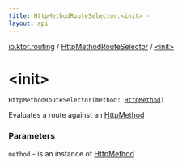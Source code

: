 ```yaml
---
title: HttpMethodRouteSelector.<init> - 
layout: api
---
```


<div class='api-docs-breadcrumbs'><a href="../index.html">io.ktor.routing</a> / <a href="index.html">HttpMethodRouteSelector</a> / <a href="./-init-.html">&lt;init&gt;</a></div>

# &lt;init&gt;

<div class="signature"><code><span class="identifier">HttpMethodRouteSelector</span><span class="symbol">(</span><span class="parameterName" id="io.ktor.routing.HttpMethodRouteSelector$<init>(io.ktor.http.HttpMethod)/method">method</span><span class="symbol">:</span>&nbsp;<a href="../../io.ktor.http/-http-method/index.html"><span class="identifier">HttpMethod</span></a><span class="symbol">)</span></code></div>

Evaluates a route against an <a href="../../io.ktor.http/-http-method/index.html">HttpMethod</a>

### Parameters

<code>method</code> - is an instance of <a href="../../io.ktor.http/-http-method/index.html">HttpMethod</a>